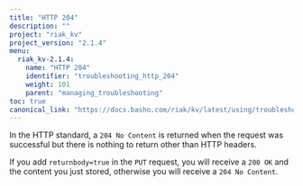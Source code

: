 ```yaml
---
title: "HTTP 204"
description: ""
project: "riak_kv"
project_version: "2.1.4"
menu:
  riak_kv-2.1.4:
    name: "HTTP 204"
    identifier: "troubleshooting_http_204"
    weight: 101
    parent: "managing_troubleshooting"
toc: true
canonical_link: "https://docs.basho.com/riak/kv/latest/using/troubleshooting/http-204"
---
```


In the HTTP standard, a `204 No Content` is returned when the request was successful but there is nothing to return other than HTTP headers.

If you add `returnbody=true` in the `PUT` request, you will receive a `200 OK` and the content you just stored, otherwise you will receive a `204 No Content`.
